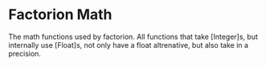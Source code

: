 # Factorion Math
The math functions used by factorion.
All functions that take [Integer]s, but internally use [Float]s, not only have a float altrenative, but also take in a precision.
